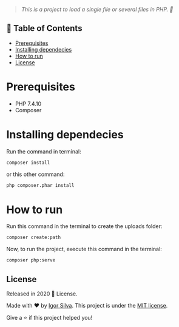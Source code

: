 <!-- Description  -->

> _This is a project to load a single file or several files in PHP. :stars:_

<!-- Table of contents -->

## :pushpin: Table of Contents

- [Prerequisites](#prerequisites)
- [Installing dependecies](#installing-dependecies)
- [How to run](#how-to-run)
- [License](#license)

# Prerequisites

- PHP 7.4.10
- Composer

# Installing dependecies

Run the command in terminal:

```bash
composer install
```

or this other command:

```bash
php composer.phar install
```

# How to run

Run this command in the terminal to create the uploads folder:

```bash
composer create:path
```

Now, to run the project, execute this command in the terminal:

```bash
composer php:serve
```

<!-- License -->

## License

Released in 2020 :closed_book: License.

Made with :heart: by [Igor Silva](https://github.com/igorsilva3).
This project is under the [MIT license](./LICENSE).

Give a :star: if this project helped you!
